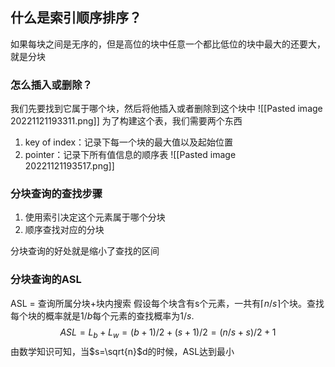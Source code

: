 ## 什么是索引顺序排序？
如果每块之间是无序的，但是高位的块中任意一个都比低位的块中最大的还要大，就是分块

### 怎么插入或删除？
我们先要找到它属于哪个块，然后将他插入或者删除到这个块中
![[Pasted image 20221121193311.png]]
为了构建这个表，我们需要两个东西
1. key of index：记录下每一个块的最大值以及起始位置
2. pointer：记录下所有值信息的顺序表
![[Pasted image 20221121193517.png]]

### 分块查询的查找步骤
1. 使用索引决定这个元素属于哪个分块
2. 顺序查找对应的分块

分块查询的好处就是缩小了查找的区间

### 分块查询的ASL
ASL = 查询所属分块+块内搜索
假设每个块含有s个元素，一共有$\lceil n/s \rceil$个块。查找每个块的概率就是$1/b$每个元素的查找概率为$1/s$.
$$ASL = L_b+L_w=(b+1)/2+(s+1)/2=(n/s+s)/2+1$$
由数学知识可知，当$s=\sqrt{n}$d的时候，ASL达到最小